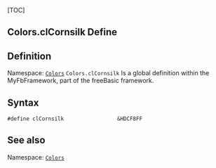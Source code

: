 [TOC]
## Colors.clCornsilk Define

## Definition
Namespace: [`Colors`](Colors.md)
`Colors.clCornsilk` Is a global definition within the MyFbFramework, part of the freeBasic framework.
## Syntax

```freeBasic
#define clCornsilk                 &HDCF8FF
```

## See also
Namespace: [`Colors`](Colors.md)
